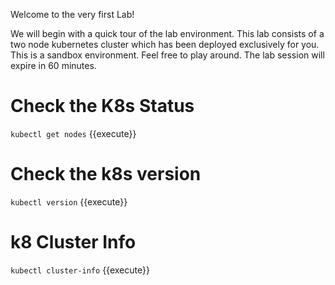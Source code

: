 Welcome to the very first Lab!

We will begin with a quick tour of the lab environment. This lab consists of a two node kubernetes cluster which has been deployed exclusively for you. This is a sandbox environment. Feel free to play around. The lab session will expire in 60 minutes.

# Check the K8s Status

`kubectl get nodes` {{execute}}


# Check the k8s version

`kubectl version` {{execute}}


# k8 Cluster Info

`kubectl cluster-info` {{execute}}
